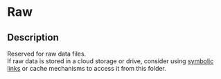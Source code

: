 # Raw

## Description 

Reserved for raw data files. <br>
If raw data is stored in a cloud storage or drive, consider using [symbolic links](https://linuxize.com/post/how-to-create-symbolic-links-in-linux-using-the-ln-command/) or cache mechanisms to access it from this folder.
